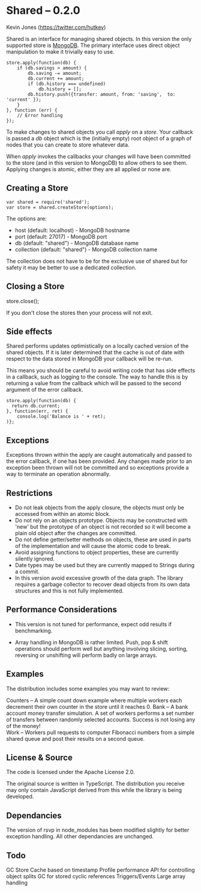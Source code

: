 ﻿Shared – 0.2.0
==============
Kevin Jones (https://twitter.com/hutkev)

Shared is an interface for managing shared objects. In this version the only supported store is [MongoDB](http://www.mongodb.org). The primary interface uses direct object manipulation to make it trivially easy to use. 

    store.apply(function(db) {
        if (db.savings > amount) {
            db.saving -= amount;
            db.current += amount;
            if (db.history === undefined)
                db.history = [];
            db.history.push({transfer: amount, from: 'saving',  to: 'current' });
        }
    }, function (err) {
        // Error handling
    });
    
To make changes to shared objects you call *apply* on a *store*. Your callback is passed a *db* object which is the (initially empty) root object of a graph of nodes that you can create to store whatever data.

When *apply* invokes the callbacks your changes will have been committed to the store (and in this version to MongoDB) to allow others to see them. Applying changes is atomic, either they are all applied or none are. 

Creating a Store
----------------

    var shared = require('shared');
    var store = shared.createStore(options);
    
The options are:
* host (default: localhost) - MongoDB hostname
* port (default: 27017) - MongoDB port
* db (default: "shared") - MongoDB database name
* collection (default: "shared") - MongoDB collection name
 
The collection does not have to be for the exclusive use of shared but for safety it may be better to use a dedicated collection.

Closing a Store
---------------

  store.close();

If you don't close the stores then your process will not exit.

Side effects
------------

Shared performs updates optimistically on a locally cached version of the shared objects. If it is later determined that the cache is out of date with respect to the data stored in MongoDB your callback will be re-run. 

This means you should be careful to avoid writing code that has side effects in a callback, such as logging to the console. The way to handle this is by returning a value from the callback which will be passed to the second argument of the error callback.

    store.apply(function(db) {
      return db.current;
    }, function(err, ret) {
        console.log('Balance is ' + ret);
    )};
 
Exceptions
----------

Exceptions thrown within the apply are caught automatically and passed to the error callback, if one has been provided. Any changes made prior to an exception been thrown will not be committed and so exceptions provide a way to terminate an operation abnormally.   

Restrictions
------------

* Do not leak objects from the apply closure, the objects must only be accessed from within an atomic block.
* Do not rely on an objects prototype. Objects may be constructed with 'new'   but the prototype of an object is not recorded so it will become a plain old object after the changes are committed.
* Do not define getter/setter methods on objects, these are used in parts of the implementation and will cause the atomic code to break.
* Avoid assigning functions to object properties, these are currently silently ignored.
* Date types may be used but they are currently mapped to Strings during a commit.
* In this version avoid excessive growth of the data graph. The library requires a garbage collector to recover dead objects from its own data structures and this is not fully implemented. 


Performance Considerations
--------------------------

* This version is not tuned for performance, expect odd results if benchmarking.

* Array handling in MongoDB is rather limited. Push, pop & shift operations should perform well but anything involving slicing, sorting, reversing or unshifting will perform badly on large arrays.

Examples
--------
The distribution includes some examples you may want to review:

Counters – A simple count down example where multiple workers each decrement their own counter in the store until it reaches 0.
Bank – A bank account money transfer simulation. A set of workers performs a set number of transfers between randomly selected accounts. Success is not losing any of the money!  
Work – Workers pull requests to computer Fibonacci numbers from a simple shared queue and post their results on a second queue.

License & Source
----------------
The code is licensed under the Apache License 2.0.

The original source is written in TypeScript. The distribution you receive may only contain JavaScript derived from this while the library is being developed.

Dependancies
------------

The version of rsvp in node_modules has been modified slightly for better exception handling. All other dependancies are unchanged.


Todo
----

GC Store Cache based on timestamp
Profile performance
API for controlling object splits
GC for stored cyclic references
Triggers/Events
Large array handling

